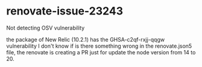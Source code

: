 # renovate-issue-23243
Not detecting OSV vulnerability

the package of New Relic (10.2.1) has the GHSA-c2qf-rxjj-qqgw vulnerability
I don't know if is there something wrong in the renovate.json5 file, the renovate is creating a PR just for update the node version from 14 to 20.
